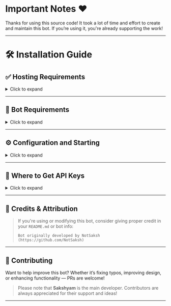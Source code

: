 # Important Notes ❤️

Thanks for using this source code! It took a lot of time and effort to create and maintain this bot. If you’re using it, you're already supporting the work!

---

# 🛠️ Installation Guide

## ✅ Hosting Requirements

<details>
  <summary>Click to expand</summary>

- Node.js v16.6 or higher (latest stable recommended)
- VPS recommended for 24/7 uptime (or try Replit/Glitch)
</details>

---

## 🤖 Bot Requirements

<details>
  <summary>Click to expand</summary>

If you're planning to run the bot on over 2000 servers or a verified bot, it's recommended to use the **sharded version** of this bot.

1. Download the source code:
   - Using Git: `git clone https://github.com/NotSaksh/Bot-Manger`
   - Or manually download it from GitHub Releases
</details>

---

## ⚙️ Configuration and Starting

<details>
  <summary>Click to expand</summary>

1. Fill in all required data in `config.json`  
   *Avoid putting secrets directly if you're on Replit or other public platforms. Use `process.env` instead.*
2. Fill in `.env` or environment variables with necessary API keys
3. Tweak optional settings in other config files
4. To start the bot:
   ```bash
   node .
   # or
   node index.js
   ```
</details>

---

## 🔑 Where to Get API Keys

<details>
  <summary>Click to expand</summary>

- `token` – get from the [Discord Developer Portal](https://discord.com/developers/applications)

All other keys (for YouTube, Weather, etc.) need to be obtained from their official developer portals and added to your `.env` or config files.
</details>

---

## 🙌 Credits & Attribution

> If you're using or modifying this bot, consider giving proper credit in your `README.md` or bot info:
>
> `Bot originally developed by NotSaksh (https://github.com/NotSaksh)`

---

## 🤝 Contributing

Want to help improve this bot? Whether it’s fixing typos, improving design, or enhancing functionality — PRs are welcome!

> Please note that **Sakshyam** is the main developer. Contributors are always appreciated for their support and ideas!

---
